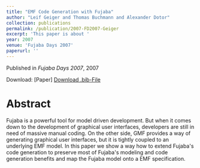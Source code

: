 ```yaml
---
title: "EMF Code Generation with Fujaba"
author: "Leif Geiger and Thomas Buchmann and Alexander Dotor"
collection: publications
permalink: /publication/2007-FD2007-Geiger
excerpt: 'This paper is about '
year: 2007
venue: 'Fujaba Days 2007'
paperurl: ''
---
```


Published in *Fujaba Days 2007*, 2007

Download: [Paper]
[Download .bib-File](https://tbuchmann.github.io/files/FD2007-Geiger.bib)

Abstract
=====

Fujaba is a powerful tool for model driven development. But when it comes down to the development of graphical user interfaces, developers are still in need of massive manual coding. On the other side, GMF provides a way of generating graphical user interfaces, but it is tightly coupled to an underlying EMF model. In this paper we show a way how to extend Fujaba's code generation to preserve most of Fujaba's modeling and code generation benefits and map the Fujaba model onto a EMF specification.